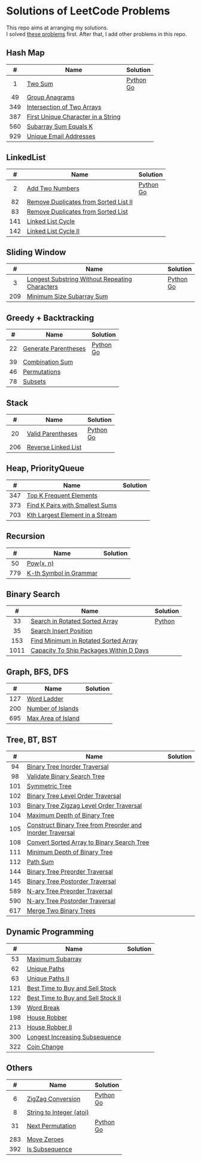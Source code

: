 # Solutions of LeetCode Problems

This repo aims at arranging my solutions.<br>
I solved [these problems](https://1kohei1.com/leetcode/) first. After that, I add other problems in this repo.

## Hash Map
#|Name|Solution
:----:|----|----
1 | [Two Sum](https://leetcode.com/problems/two-sum/) | [Python](https://github.com/Tiger-0512/leetcode/blob/main/python/1_two-sum.py) <br> [Go](https://github.com/Tiger-0512/leetcode/blob/main/go/1_two-sum.go)
49 | [Group Anagrams](https://leetcode.com/problems/group-anagrams/)
349 | [Intersection of Two Arrays](https://leetcode.com/problems/intersection-of-two-arrays/)
387 | [First Unique Character in a String](https://leetcode.com/problems/first-unique-character-in-a-string/)
560 | [Subarray Sum Equals K](https://leetcode.com/problems/subarray-sum-equals-k/)
929 | [Unique Email Addresses](https://leetcode.com/problems/unique-email-addresses/)

## LinkedList
#|Name|Solution
:----:|----|----
2 | [Add Two Numbers](https://leetcode.com/problems/add-two-numbers/) | [Python](https://github.com/Tiger-0512/leetcode/blob/main/python/2_add-two-numbers.py) <br> [Go](https://github.com/Tiger-0512/leetcode/blob/main/go/2_add-two-numbers.go)
82 | [Remove Duplicates from Sorted List II](https://leetcode.com/problems/remove-duplicates-from-sorted-list-ii/)
83 | [Remove Duplicates from Sorted List](https://leetcode.com/problems/remove-duplicates-from-sorted-list/)
141 | [Linked List Cycle](https://leetcode.com/problems/linked-list-cycle/)
142 | [Linked List Cycle II](https://leetcode.com/problems/linked-list-cycle-ii/)

## Sliding Window
#|Name|Solution
:----:|----|----
3 | [Longest Substring Without Repeating Characters](https://leetcode.com/problems/longest-substring-without-repeating-characters/) | [Python](https://github.com/Tiger-0512/leetcode/blob/main/python/3_longest-substring-without-repeating-characters.py) <br> [Go](https://github.com/Tiger-0512/leetcode/blob/main/go/3_longest-substring-without-repeating-characters.go)
209 | [Minimum Size Subarray Sum](https://leetcode.com/problems/minimum-size-subarray-sum/)

## Greedy + Backtracking
#|Name|Solution
:----:|----|----
22 | [Generate Parentheses](https://leetcode.com/problems/generate-parentheses/) | [Python](https://github.com/Tiger-0512/leetcode/blob/main/python/22_generate-parentheses.py) <br> [Go](https://github.com/Tiger-0512/leetcode/blob/main/go/22_generate-parentheses.go)
39 | [Combination Sum](https://leetcode.com/problems/combination-sum/)
46 | [Permutations](https://leetcode.com/problems/permutations/)
78 | [Subsets](https://leetcode.com/problems/subsets/)

## Stack
#|Name|Solution
:----:|----|----
20 | [Valid Parentheses](https://leetcode.com/problems/valid-parentheses/) | [Python](https://github.com/Tiger-0512/leetcode/blob/main/python/20_valid-parentheses.py) <br> [Go](https://github.com/Tiger-0512/leetcode/blob/main/go/20_valid-parentheses.go)
206 | [Reverse Linked List](https://leetcode.com/problems/reverse-linked-list/)

## Heap, PriorityQueue
#|Name|Solution
:----:|----|----
347 | [Top K Frequent Elements](https://leetcode.com/problems/top-k-frequent-elements/)
373 | [Find K Pairs with Smallest Sums](https://leetcode.com/problems/find-k-pairs-with-smallest-sums/)
703 | [Kth Largest Element in a Stream](https://leetcode.com/problems/kth-largest-element-in-a-stream/)

## Recursion
#|Name|Solution
:----:|----|----
50 | [Pow(x, n)](https://leetcode.com/problems/powx-n/)
779 | [K-th Symbol in Grammar](https://leetcode.com/problems/k-th-symbol-in-grammar/)

## Binary Search
#|Name|Solution
:----:|----|----
33 | [Search in Rotated Sorted Array](https://leetcode.com/problems/search-in-rotated-sorted-array/) | [Python](https://github.com/Tiger-0512/leetcode/blob/main/python/33_search-in-rotated-sorted-array.py)
35 | [Search Insert Position](https://leetcode.com/problems/search-insert-position/)
153 | [Find Minimum in Rotated Sorted Array](https://leetcode.com/problems/find-minimum-in-rotated-sorted-array/)
1011 | [Capacity To Ship Packages Within D Days](https://leetcode.com/problems/capacity-to-ship-packages-within-d-days/)

## Graph, BFS, DFS
#|Name|Solution
:----:|----|----
127 | [Word Ladder](https://leetcode.com/problems/word-ladder/)
200 | [Number of Islands](https://leetcode.com/problems/number-of-islands/)
695 | [Max Area of Island](https://leetcode.com/problems/max-area-of-island/)

## Tree, BT, BST
#|Name|Solution
:----:|----|----
94 | [Binary Tree Inorder Traversal](https://leetcode.com/problems/binary-tree-inorder-traversal/)
98 | [Validate Binary Search Tree](https://leetcode.com/problems/validate-binary-search-tree/)
101 | [Symmetric Tree](https://leetcode.com/problems/symmetric-tree/)
102 | [Binary Tree Level Order Traversal](https://leetcode.com/problems/binary-tree-level-order-traversal/)
103 | [Binary Tree Zigzag Level Order Traversal](https://leetcode.com/problems/binary-tree-zigzag-level-order-traversal/)
104 | [Maximum Depth of Binary Tree](https://leetcode.com/problems/maximum-depth-of-binary-tree/)
105 | [Construct Binary Tree from Preorder and Inorder Traversal](https://leetcode.com/problems/construct-binary-tree-from-preorder-and-inorder-traversal/)
108 | [Convert Sorted Array to Binary Search Tree](https://leetcode.com/problems/convert-sorted-array-to-binary-search-tree/)
111 | [Minimum Depth of Binary Tree](https://leetcode.com/problems/minimum-depth-of-binary-tree/)
112 | [Path Sum](https://leetcode.com/problems/path-sum/)
144 | [Binary Tree Preorder Traversal](https://leetcode.com/problems/binary-tree-preorder-traversal/)
145 | [Binary Tree Postorder Traversal](https://leetcode.com/problems/binary-tree-postorder-traversal/)
589 | [N-ary Tree Preorder Traversal](https://leetcode.com/problems/n-ary-tree-preorder-traversal/)
590 | [N-ary Tree Postorder Traversal](https://leetcode.com/problems/n-ary-tree-postorder-traversal/)
617 | [Merge Two Binary Trees](https://leetcode.com/problems/merge-two-binary-trees/)

## Dynamic Programming
#|Name|Solution
:----:|----|----
53 | [Maximum Subarray](https://leetcode.com/problems/maximum-subarray/)
62 | [Unique Paths](https://leetcode.com/problems/unique-paths/)
63 | [Unique Paths II](https://leetcode.com/problems/unique-paths-ii/)
121 | [Best Time to Buy and Sell Stock](https://leetcode.com/problems/best-time-to-buy-and-sell-stock/)
122 | [Best Time to Buy and Sell Stock II](https://leetcode.com/problems/best-time-to-buy-and-sell-stock-ii/)
139 | [Word Break](https://leetcode.com/problems/word-break/)
198 | [House Robber](https://leetcode.com/problems/house-robber/)
213 | [House Robber II](https://leetcode.com/problems/house-robber-ii/)
300 | [Longest Increasing Subsequence](https://leetcode.com/problems/longest-increasing-subsequence/)
322 | [Coin Change](https://leetcode.com/problems/coin-change/)

## Others
#|Name|Solution
:----:|----|----
6 | [ZigZag Conversion](https://leetcode.com/problems/zigzag-conversion/) | [Python](https://github.com/Tiger-0512/leetcode/blob/main/python/6_zigzag-conversion.py) <br> [Go](https://github.com/Tiger-0512/leetcode/blob/main/go/6_zigzag-conversion.go) | [Python](https://github.com/Tiger-0512/leetcode/blob/main/python/8_string-to-integer-atoi.py)
8 | [String to Integer (atoi)](https://leetcode.com/problems/string-to-integer-atoi/)
31 | [Next Permutation](https://leetcode.com/problems/next-permutation/) | [Python](https://github.com/Tiger-0512/leetcode/blob/main/python/31_next-permutation.py) <br> [Go](https://github.com/Tiger-0512/leetcode/blob/main/go/31_next-permutation.go)
283 | [Move Zeroes](https://leetcode.com/problems/move-zeroes/)
392 | [Is Subsequence](https://leetcode.com/problems/is-subsequence/)
